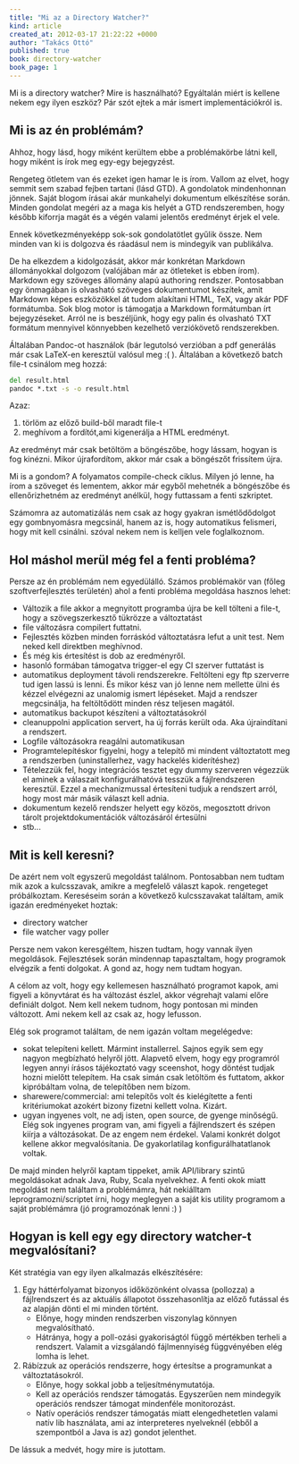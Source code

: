 ```yaml
---
title: "Mi az a Directory Watcher?"
kind: article
created_at: 2012-03-17 21:22:22 +0000
author: "Takács Ottó"
published: true
book: directory-watcher
book_page: 1
---
```

Mi is a directory watcher? Mire is használható? Egyáltalán miért is kellene nekem egy ilyen eszköz? Pár szót ejtek a már ismert implementációkról is.

Mi is az én problémám?
------------
Ahhoz, hogy lásd, hogy miként kerültem ebbe a problémakörbe látni kell, hogy miként is írok meg egy-egy bejegyzést. 

Rengeteg ötletem van és ezeket igen hamar le is írom. Vallom az elvet, hogy semmit sem szabad fejben tartani (lásd GTD). A gondolatok mindenhonnan jönnek. Saját blogom írásai akár munkahelyi dokumentum elkészítése során. Minden gondolat megéri az a maga kis helyét a GTD rendszeremben, hogy később kiforrja magát és a végén valami jelentős eredményt érjek el vele.

Ennek következményeképp sok-sok gondolatötlet gyűlik össze. Nem minden van ki is dolgozva és ráadásul nem is mindegyik van publikálva.

De ha elkezdem a kidolgozását, akkor már konkrétan Markdown állományokkal dolgozom (valójában már az ötleteket is ebben írom). Markdown egy szöveges állomány alapú authoring rendszer. Pontosabban egy önmagában is olvasható szöveges dokumentumot készítek, amit Markdown képes eszközökkel át tudom alakítani HTML, TeX, vagy akár PDF formátumba. Sok blog motor is támogatja a Markdown formátumban írt bejegyzéseket. Arról ne is beszéljünk, hogy egy palin és olvasható TXT formátum mennyivel könnyebben kezelhető verziókövető rendszerekben.

Általában Pandoc-ot használok (bár legutolsó verzióban a pdf generálás már csak LaTeX-en keresztül valósul meg :( ). Általában a következő batch file-t csinálom meg hozzá:

~~~bat
del result.html
pandoc *.txt -s -o result.html
~~~

Azaz:

1. törlöm az előző build-ből maradt file-t
2. meghívom a fordítót,ami kigenerálja a HTML eredményt.

Az eredményt már csak betöltöm a böngészőbe, hogy lássam, hogyan is fog kinézni. Mikor újrafordítom, akkor már csak a böngészőt frissítem újra.

Mi is a gondom? A folyamatos compile-check ciklus. Milyen jó lenne, ha írom a szöveget és lementem, akkor már egyből mehetnék a böngészőbe és ellenőrizhetném az eredményt anélkül, hogy futtassam a fenti szkriptet.

Számomra az automatizálás nem csak az hogy gyakran ismétlődődolgot egy gombnyomásra megcsinál, hanem az is, hogy automatikus felismeri, hogy mit kell csinálni. szóval nekem nem is kelljen vele foglalkoznom.

Hol máshol merül még fel a fenti probléma?
------------

Persze az én problémám nem egyedülálló. Számos problémakör van (főleg szoftverfejlesztés területén) ahol a fenti probléma megoldása hasznos lehet:

- Változik a file akkor a megnyitott programba újra be kell tölteni a file-t, hogy a szövegszerkesztő tükrözze a változtatást
- file változásra compilert futtatni.
- Fejlesztés közben minden forráskód változtatásra lefut a unit test. Nem neked kell direktben meghívnod.
- És még kis értesítést is dob az eredményről.
- hasonló formában támogatva trigger-el egy CI szerver futtatást is
-  automatikus deployment távoli rendszerekre. Feltölteni egy ftp szerverre tud igen lassú is lenni. És mikor kész van jó lenne nem mellette ülni és kézzel elvégezni az unalomig ismert lépéseket. Majd a rendszer megcsinálja, ha feltöltődött minden rész teljesen magától.
- automatikus backupot készíteni a változtatásokról
- cleanuppolni application servert, ha új forrás került oda. Aka újraindítani a rendszert.
- Logfile változásokra reagálni automatikusan
- Programtelepítéskor figyelni, hogy a telepítő mi mindent változtatott meg a rendszerben (uninstallerhez, vagy hackelés kiderítéshez)
- Tételezzük fel, hogy integrációs tesztet egy dummy szerveren végezzük el aminek a válaszait konfigurálhatóvá tesszük a fájlrendszeren keresztül. Ezzel a mechanizmussal értesíteni tudjuk a rendszert arról, hogy most már másik választ kell adnia.
- dokumentum kezelő rendszer helyett egy közös, megosztott drivon tárolt projektdokumentációk változásáról értesülni
- stb...

Mit is kell keresni?
------------

De azért nem volt egyszerű megoldást találnom. Pontosabban nem tudtam mik azok a kulcsszavak, amikre a megfelelő választ kapok. rengeteget próbálkoztam. Kereséseim során a következő kulcsszavakat találtam, amik igazán eredményeket hoztak:

- directory watcher
- file watcher vagy poller

Persze nem vakon keresgéltem, hiszen tudtam, hogy vannak ilyen megoldások. Fejlesztések során mindennap tapasztaltam, hogy programok elvégzik a  fenti dolgokat. A gond az, hogy nem tudtam hogyan. 

A célom az volt, hogy egy kellemesen használható programot kapok, ami figyeli a könyvtárat és ha változást észlel, akkor végrehajt valami előre definiált dolgot. Nem kell nekem tudnom, hogy pontosan mi minden változott. Ami nekem kell az csak az, hogy lefusson. 

Elég sok programot találtam, de nem igazán voltam megelégedve:

-  sokat telepíteni kellett. Mármint installerrel. Sajnos egyik sem egy nagyon megbízható helyről jött. Alapvető elvem, hogy egy programról legyen annyi írásos tájékoztató vagy sceenshot, hogy döntést tudjak hozni mielőtt telepítem. Ha csak simán csak letöltöm és futtatom, akkor kipróbáltam volna, de telepítőben nem bízom.
- sharewere/commercial: ami telepítős volt és kielégítette a fenti kritériumokat azokért bizony fizetni kellett volna. Kizárt.
- ugyan ingyenes volt, ne adj isten,  open source, de gyenge minőségű. Elég sok ingyenes program van, ami figyeli a fájlrendszert és szépen kiírja a változásokat. De az engem nem érdekel. Valami konkrét dolgot kellene akkor megvalósítania. De gyakorlatilag konfigurálhatatlanok voltak.

De majd minden helyről kaptam tippeket, amik API/library szintű megoldásokat adnak Java, Ruby, Scala nyelvekhez. A fenti okok miatt megoldást nem találtam a problémámra, hát nekiálltam leprogramozni/scriptet írni, hogy meglegyen a saját kis utility programom a saját problémámra (jó programozónak lenni :) )


Hogyan is kell egy egy directory watcher-t megvalósítani?
--------

Két stratégia van egy ilyen alkalmazás elkészítésére:

1. Egy háttérfolyamat bizonyos időközönként olvassa (pollozza) a fájlrendszert és az aktuális állapotot összehasonlítja az előző futással és az alapján dönti el mi minden történt.
   - Előnye, hogy minden rendszerben viszonylag könnyen megvalósítható.
   - Hátránya, hogy a poll-ozási gyakoriságtól függő mértékben terheli a rendszert. Valamit a vizsgálandó fájlmennyiség függvényében elég lomha is lehet.
2. Rábízzuk az operációs rendszerre, hogy értesítse a programunkat a változtatásokról.
   - Előnye, hogy sokkal jobb a teljesítménymutatója.
   - Kell az operációs rendszer támogatás. Egyszerűen nem mindegyik operációs rendszer támogat mindenféle monitorozást.
   - Natív operációs rendszer támogatás miatt elengedhetetlen valami natív lib használata, ami az interpreteres nyelveknél (ebből a szempontból a Java is az) gondot jelenthet.

De lássuk a medvét, hogy mire is jutottam.
  